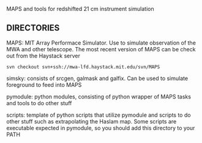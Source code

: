 MAPS and tools for redshifted 21 cm instrument simulation

DIRECTORIES
-----------
MAPS: MIT Array Performace Simulator. Use to simulate observation of the MWA
    and other telescope. The most recent version of MAPS can be check out from
    the Haystack server

    svn checkout svn+ssh://mwa-lfd.haystack.mit.edu/svn/MAPS

simsky: consists of srcgen, galmask and galfix. Can be used to simulate
    foreground to feed into MAPS

pymodule: python modules, consisting of python wrapper of MAPS tasks and tools
    to do other stuff

scripts: template of python scripts that utilize pymodule and scripts to do
    other stuff such as extrapolating the Haslam map. Some scripts are
    executable expected in pymodule, so you should add this directory to your
    PATH
